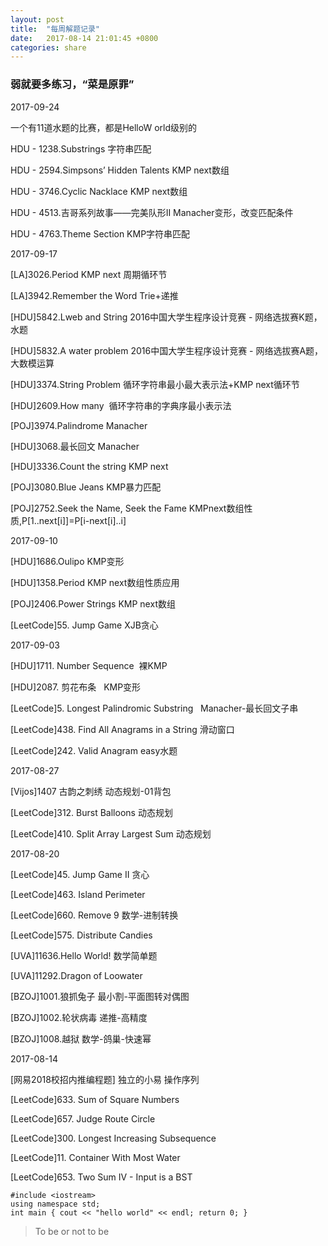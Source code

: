 ```yaml
---
layout: post
title:  "每周解题记录"
date:   2017-08-14 21:01:45 +0800
categories: share
---
```



### 弱就要多练习，“菜是原罪”

2017-09-24

一个有11道水题的比赛，都是HelloW orld级别的

HDU - 1238.Substrings 字符串匹配

HDU - 2594.Simpsons’ Hidden Talents KMP next数组

HDU - 3746.Cyclic Nacklace KMP next数组

HDU - 4513.吉哥系列故事——完美队形II  Manacher变形，改变匹配条件

HDU - 4763.Theme Section KMP字符串匹配


2017-09-17

[LA]3026.Period KMP next 周期循环节

[LA]3942.Remember the Word  Trie+递推

[HDU]5842.Lweb and String 2016中国大学生程序设计竞赛 - 网络选拔赛K题，水题

[HDU]5832.A water problem 2016中国大学生程序设计竞赛 - 网络选拔赛A题，大数模运算

[HDU]3374.String Problem 循环字符串最小最大表示法+KMP next循环节

[HDU]2609.How many  循环字符串的字典序最小表示法

[POJ]3974.Palindrome Manacher

[HDU]3068.最长回文 Manacher

[HDU]3336.Count the string   KMP next

[POJ]3080.Blue Jeans KMP暴力匹配

[POJ]2752.Seek the Name, Seek the Fame KMPnext数组性质,P[1..next[i]]=P[i-next[i]..i]


2017-09-10

[HDU]1686.Oulipo KMP变形

[HDU]1358.Period KMP next数组性质应用

[POJ]2406.Power Strings KMP next数组

[LeetCode]55. Jump Game XJB贪心


2017-09-03

[HDU]1711. Number Sequence  裸KMP

[HDU]2087. 剪花布条    KMP变形

[LeetCode]5. Longest Palindromic Substring   Manacher-最长回文子串

[LeetCode]438. Find All Anagrams in a String 滑动窗口

[LeetCode]242. Valid Anagram  easy水题

2017-08-27

[Vijos]1407 古韵之刺绣 动态规划-01背包

[LeetCode]312. Burst Balloons 动态规划

[LeetCode]410. Split Array Largest Sum 动态规划



2017-08-20


[LeetCode]45. Jump Game II 贪心

[LeetCode]463. Island Perimeter

[LeetCode]660. Remove 9 数学-进制转换

[LeetCode]575. Distribute Candies

[UVA]11636.Hello World! 数学简单题

[UVA]11292.Dragon of Loowater 

[BZOJ]1001.狼抓兔子 最小割-平面图转对偶图

[BZOJ]1002.轮状病毒 递推-高精度

[BZOJ]1008.越狱 数学-鸽巢-快速幂

2017-08-14

[网易2018校招内推编程题] 独立的小易 操作序列

[LeetCode]633. Sum of Square Numbers

[LeetCode]657. Judge Route Circle

[LeetCode]300. Longest Increasing Subsequence

[LeetCode]11. Container With Most Water

[LeetCode]653. Two Sum IV - Input is a BST

```
#include <iostream>
using namespace std;
int main { cout << "hello world" << endl; return 0; }
```

> To be or not to be

